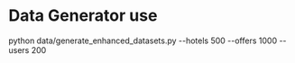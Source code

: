 # Data Generator use

python data/generate_enhanced_datasets.py --hotels 500 --offers 1000 --users 200


